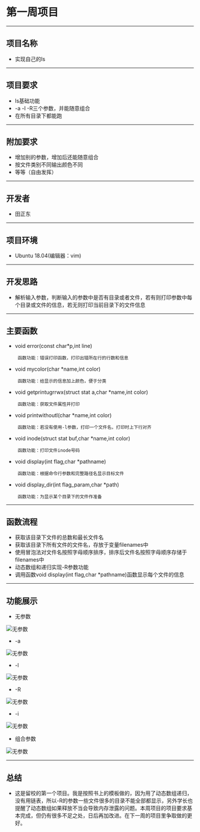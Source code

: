 # **第一周项目**
---------------------------------------------------------
## 项目名称
- 实现自己的ls

---------------------------------------------------------
## 项目要求
- ls基础功能
- -a -l -R三个参数，并能随意组合
- 在所有目录下都能跑
---------------------------------------------------------
## 附加要求
- 增加别的参数，增加后还能随意组合
- 按文件类别不同输出颜色不同
- 等等（自由发挥）
---------------------------------------------------------
## 开发者
- 田正东

---------------------------------------------------------
## 项目环境
- Ubuntu 18.04(编辑器：vim)

---------------------------------------------------------
## 开发思路
- 解析输入参数，判断输入的参数中是否有目录或者文件，若有则打印参数中每个目录或文件的信息，若无则打印当前目录下的文件信息

---------------------------------------------------------
## 主要函数
- void error(const char*p,int line)

       函数功能：错误打印函数，打印出错所在行的行数和信息

- void mycolor(char *name,int color)

       函数功能：给显示的信息加上颜色，便于分类

- void getprintugrrwx(struct stat a,char *name,int color)

       函数功能：获取文件属性并打印

- void printwithoutl(char *name,int color)

       函数功能：若没有使用-l参数，打印一个文件名，打印时上下行对齐

- void inode(struct stat buf,char *name,int color)

       函数功能：打印文件inode号码

- void display(int flag,char *pathname)

       函数功能：根据命令行参数和完整路径名显示目标文件

- void display_dir(int flag_param,char *path)

       函数功能：为显示某个目录下的文件作准备

---------------------------------------------------------
## 函数流程
- 获取该目录下文件的总数和最长文件名
- 获取该目录下所有文件的文件名，存放于变量filenames中
- 使用冒泡法对文件名按照字母顺序排序，排序后文件名按照字母顺序存储于filenames中
- 动态数组和递归实现-R参数功能
- 调用函数void display(int flag,char *pathname)函数显示每个文件的信息

---------------------------------------------------------
## 功能展示
- 无参数


![无参数](https://wx2.sinaimg.cn/mw690/0078LA9Uly1ftrnugsw3bj30j102zjth.jpg)

- -a

![无参数](https://wx1.sinaimg.cn/mw690/0078LA9Uly1ftrnuh18ppj30ji030taw.jpg)

- -l

![无参数](https://wx4.sinaimg.cn/mw690/0078LA9Uly1ftrnuhe74wj30iv0b3qcv.jpg)

- -R

![无参数](https://wx4.sinaimg.cn/mw690/0078LA9Uly1ftrnuh9bqdj30iv08n443.jpg)

- -i

![无参数](https://wx3.sinaimg.cn/mw690/0078LA9Uly1ftrnugz9u6j30it04n784.jpg)

- 组合参数

![无参数](https://wx3.sinaimg.cn/mw690/0078LA9Uly1ftrnuhivicj30iu0ii4e0.jpg)

----------------------------------------------------------
## 总结
- 这是留校的第一个项目。我是按照书上的模板做的，因为用了动态数组递归，没有用链表，所以-R的参数一些文件很多的目录不能全部都显示，另外学长也提醒了动态数组如果释放不当会导致内存泄露的问题。本周项目的项目要求基本完成，但仍有很多不足之处，日后再加改进。在下一周的项目里争取做的更好。